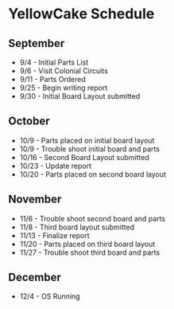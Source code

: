 # YellowCake Schedule

## September

- 9/4 - Initial Parts List
- 9/6 - Visit Colonial Circuits
- 9/11 - Parts Ordered
- 9/25 - Begin writing report
- 9/30 - Initial Board Layout submitted

## October

- 10/9 - Parts placed on initial board layout
- 10/9 - Trouble shoot initial board and parts
- 10/16 - Second Board Layout submitted
- 10/23 - Update report
- 10/20 - Parts placed on second board layout

## November

- 11/6 - Trouble shoot second board and parts
- 11/8 - Third board layout submitted
- 11/13 - Finalize report
- 11/20 - Parts placed on third board layout
- 11/27 - Trouble shoot third board and parts

## December

- 12/4 - OS Running
